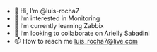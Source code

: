- 👋 Hi, I’m @luis-rocha7
- 👀 I’m interested in Monitoring
- 🌱 I’m currently learning Zabbix
- 💞️ I’m looking to collaborate on Arielly Sabadini
- 📫 How to reach me luis_rocha7@live.com

<!---
luis-rocha7/luis-rocha7 is a ✨ special ✨ repository because its `README.md` (this file) appears on your GitHub profile.
You can click the Preview link to take a look at your changes.
--->
